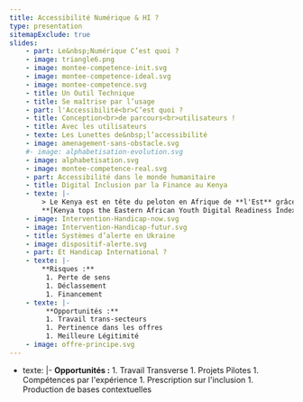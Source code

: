 ```yaml
---
title: Accessibilité Numérique & HI ?
type: presentation
sitemapExclude: true
slides:
    - part: Le&nbsp;Numérique C’est quoi ?
    - image: triangle6.png
    - image: montee-competence-init.svg
    - image: montee-competence-ideal.svg
    - image: montee-competence.svg
    - title: Un Outil Technique 
    - title: Se maîtrise par l’usage
    - part: l'Accessibilité<br>C’est quoi ?
    - title: Conception<br>de parcours<br>utilisateurs !
    - title: Avec les utilisateurs
    - texte: Les Lunettes de&nbsp;l’accessibilité
    - image: amenagement-sans-obstacle.svg
    #- image: alphabetisation-evolution.svg
    - image: alphabetisation.svg
    - image: montee-competence-real.svg
    - part: Accessibilité dans le monde humanitaire
    - title: Digital Inclusion par la Finance au Kenya
    - texte: |-
        > Le Kenya est en tête du peloton en Afrique de **l'Est** grâce à son système d'argent mobile très répandu, aux investissements du gouvernement dans les infrastructures et aux initiatives axées sur l'alphabétisation numérique.  
        **[Kenya tops the Eastern African Youth Digital Readiness Index](https://techtrendske.co.ke/2024/03/15/kenya-tops-the-eastern-african-youth-digital-readiness-index/)**
    - image: Intervention-Handicap-now.svg
    - image: Intervention-Handicap-futur.svg
    - title: Systèmes d’alerte en Ukraine
    - image: dispositif-alerte.svg
    - part: Et Handicap International ?
    - texte: |-
        **Risques :**
         1. Perte de sens
         1. Déclassement
         1. Financement
    - texte: |-
         **Opportunités :**
         1. Travail trans-secteurs
         1. Pertinence dans les offres
         1. Meilleure Légitimité 
    - image: offre-principe.svg
---
```


- texte: |-
         **Opportunités :**
         1. Travail Transverse
         1. Projets Pilotes
         1. Compétences par l'expérience
         1. Prescription sur l'inclusion
         1. Production de bases contextuelles